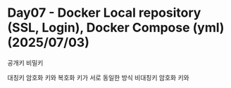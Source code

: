 # Day07 - Docker Local repository (SSL, Login), Docker Compose (yml) (2025/07/03)

공개키
비밀키

대칭키		암호화 키와 복호화 키가 서로 동일한 방식
비대칭키		암호화 키와 